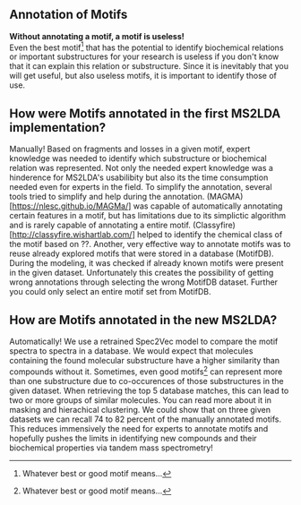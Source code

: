 ## Annotation of Motifs

**Without annotating a motif, a motif is useless!**
<br>
Even the best motif[^1] that has the potential to identify biochemical relations or important substructures for your research is useless if you don't know that it can explain this relation or substructure. Since it is inevitably that you will get useful, but also useless motifs, it is important to identify those of use.

## How were Motifs annotated in the first MS2LDA implementation?

Manually! Based on fragments and losses in a given motif, expert knowledge was needed to identify which substructure or biochemical relation was represented. Not only the needed expert knowledge was a hinderence for MS2LDA's usabilibity but also its the time consumption needed even for experts in the field.
To simplify the annotation, several tools tried to simplify and help during the annotation. (MAGMA)[https://nlesc.github.io/MAGMa/] was capable of automatically annotating certain features in a motif, but has limitations due to its simplictic algorithm and is rarely capable of annotating a entire motif. (Classyfire)[http://classyfire.wishartlab.com/] helped to identify the chemical class of the motif based on ??. 
Another, very effective way to annotate motifs was to reuse already explored motifs that were stored in a database (MotifDB). During the modeling, it was checked if already known motifs were present in the given dataset. Unfortunately this creates the possibility of getting wrong annotations through selecting the wrong MotifDB dataset. Further you could only select an entire motif set from MotifDB.

## How are Motifs annotated in the new MS2LDA?

Automatically! We use a retrained Spec2Vec model to compare the motif spectra to spectra in a database. We would expect that molecules containing the found molecular substructure have a higher similarity than compounds without it. Sometimes, even good motifs[^1] can represent more than one substructure due to co-occurences of those substructures in the given dataset. When retrieving the top 5 database matches, this can lead to two or more groups of similar molecules. You can read more about it in masking and hierachical clustering.
We could show that on three given datasets we can recall 74 to 82 percent of the manually annotated motifs. This reduces immensively the need for experts to annotate motifs and hopefully pushes the limits in identifying new compounds and their biochemical properties via tandem mass spectrometry!



[^1]: Whatever best or good motif means...

